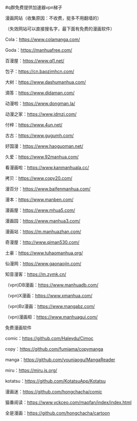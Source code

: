 #q群免费提供加速器vpn梯子

漫画网站（收集原因：不收费，挺多不用翻墙的）

（失效网站可以直接搜名字，最下面有免费的漫画软件）

Cola：https://www.colamanga.com/

Goda：https://manhuafree.com/

百漫屋：https://www.ql1.net/

包子：https://cn.baozimhcn.com/

大树：https://www.dashumanhua.com/

滴答：https://www.didaman.com/

动漫啦：https://www.dongman.la/

动漫之家：https://www.idmzj.com/

付梓：https://www.4un.net/

古古：https://www.gugumh.com/

好国漫：https://www.haoguoman.net/

久爱：https://www.92manhua.com/

看漫画啦：https://www.kanmanhuala.cc/

拷贝：https://www.copy20.com/

漫百分：https://www.baifenmanhua.com/

漫本：https://www.manben.com/

漫画屋：https://www.mhua5.com/

漫画园：https://www.manhua3.com/

漫画站：https://m.manhuazhan.com/

奇漫屋：http://www.qiman530.com/

土豪：https://www.tuhaomanhua.org/

仙漫网：https://www.gaonaojin.com/

知音漫客：https://m.zymk.cn/

（vpn)DB漫画：https://www.manhuadb.com/

（vpn)X漫画：https://www.xmanhua.com/

（vpn)Bz漫画：https://www.mangabz.com/

（vpn)漫画柜：https://www.manhuagui.com/

免费漫画软件

comic：https://github.com/Haleydu/Cimoc 

copy：https://github.com/fumiama/copymanga 

manga：https://github.com/youniaogu/MangaReader 

miru：https://miru.js.org/ 

kotatsu：https://github.com/KotatsuApp/Kotatsu 

漫画迷：https://github.com/hongchacha/comic 

猫番阅读：https://www.yckceo.com/maofan/index/index.html 

全是漫画：https://github.com/hongchacha/cartoon
